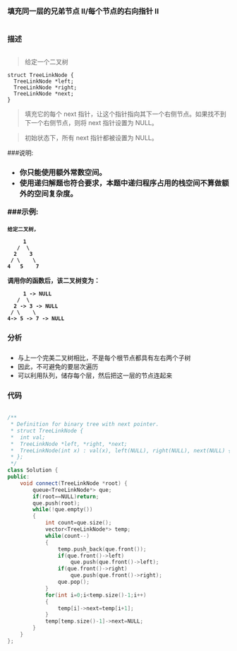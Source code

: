 ### 填充同一层的兄弟节点 II/每个节点的右向指针 II<h1>
### 描述<h2>
> 给定一个二叉树
```
struct TreeLinkNode {
  TreeLinkNode *left;
  TreeLinkNode *right;
  TreeLinkNode *next;
}
```
> 填充它的每个 next 指针，让这个指针指向其下一个右侧节点。如果找不到下一个右侧节点，则将 next 指针设置为 NULL。  

> 初始状态下，所有 next 指针都被设置为 NULL。

###说明:<h3>

- 你只能使用额外常数空间。
- 使用递归解题也符合要求，本题中递归程序占用的栈空间不算做额外的空间复杂度。

###示例:<h4>
```
给定二叉树，

     1
   /  \
  2    3
 / \    \
4   5    7
```
调用你的函数后，该二叉树变为：
```
     1 -> NULL
   /  \
  2 -> 3 -> NULL
 / \    \
4-> 5 -> 7 -> NULL
```
### 分析<h5>
- 与上一个完美二叉树相比，不是每个根节点都具有左右两个子树
- 因此，不可避免的要层次遍历
- 可以利用队列，储存每个层，然后把这一层的节点连起来
### 代码<h6>
```C++
/**
 * Definition for binary tree with next pointer.
 * struct TreeLinkNode {
 *  int val;
 *  TreeLinkNode *left, *right, *next;
 *  TreeLinkNode(int x) : val(x), left(NULL), right(NULL), next(NULL) {}
 * };
 */
class Solution {
public:
    void connect(TreeLinkNode *root) {
        queue<TreeLinkNode*> que;
        if(root==NULL)return;
        que.push(root);
        while(!que.empty())
        {
            int count=que.size();
            vector<TreeLinkNode*> temp;
            while(count--)
            {
                temp.push_back(que.front());
                if(que.front()->left)
                    que.push(que.front()->left);
                if(que.front()->right)
                    que.push(que.front()->right);
                que.pop();
            }
            for(int i=0;i<temp.size()-1;i++)
            {
                temp[i]->next=temp[i+1];
            }
            temp[temp.size()-1]->next=NULL;
        }
    }
};
```

